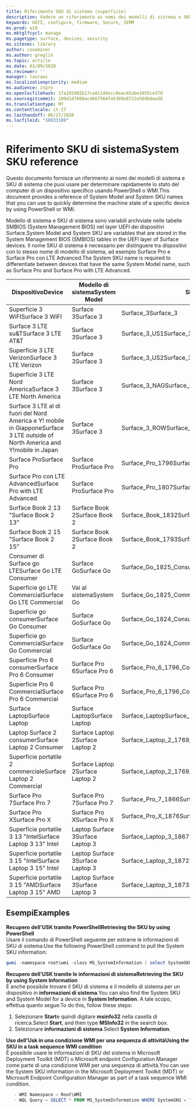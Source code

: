 ```yaml
---
title: Riferimento SKU di sistema (superficie)
description: Vedere un riferimento ai nomi dei modelli di sistema e SKU di sistema.
keywords: UEFI, configura, firmware, Secure, SEMM
ms.prod: w10
ms.mktglfcycl: manage
ms.pagetype: surface, devices, security
ms.sitesec: library
author: coveminer
ms.author: greglin
ms.topic: article
ms.date: 03/09/2020
ms.reviewer: ''
manager: laurawi
ms.localizationpriority: medium
ms.audience: itpro
ms.openlocfilehash: 1fa192902b17ca811d4ecc8eac65abe1655ce370
ms.sourcegitcommit: 109d1d7608ac4667564fa5369e8722e569b8ea36
ms.translationtype: MT
ms.contentlocale: it-IT
ms.lasthandoff: 06/27/2020
ms.locfileid: "10833189"
---
```

# <span data-ttu-id="6c2c5-104">Riferimento SKU di sistema</span><span class="sxs-lookup"><span data-stu-id="6c2c5-104">System SKU reference</span></span>

<span data-ttu-id="6c2c5-105">Questo documento fornisce un riferimento ai nomi dei modelli di sistema e SKU di sistema che puoi usare per determinare rapidamente lo stato del computer di un dispositivo specifico usando PowerShell o WMI.</span><span class="sxs-lookup"><span data-stu-id="6c2c5-105">This document provides a reference of System Model and System SKU names that you can use to quickly determine the machine state of a specific device by using PowerShell or WMI.</span></span>

<span data-ttu-id="6c2c5-106">Modello di sistema e SKU di sistema sono variabili archiviate nelle tabelle SMBIOS (System Management BIOS) nel layer UEFI dei dispositivi Surface.</span><span class="sxs-lookup"><span data-stu-id="6c2c5-106">System Model and System SKU are variables that are stored in the System Management BIOS (SMBIOS) tables in the UEFI layer of Surface devices.</span></span> <span data-ttu-id="6c2c5-107">Il nome SKU di sistema è necessario per distinguere tra dispositivi con lo stesso nome di modello di sistema, ad esempio Surface Pro e Surface Pro con LTE Advanced.</span><span class="sxs-lookup"><span data-stu-id="6c2c5-107">The System SKU name is required to differentiate between devices that have the same System Model name, such as Surface Pro and Surface Pro with LTE Advanced.</span></span> 

| <span data-ttu-id="6c2c5-108">Dispositivo</span><span class="sxs-lookup"><span data-stu-id="6c2c5-108">Device</span></span>   | <span data-ttu-id="6c2c5-109">Modello di sistema</span><span class="sxs-lookup"><span data-stu-id="6c2c5-109">System Model</span></span> | <span data-ttu-id="6c2c5-110">SKU di sistema</span><span class="sxs-lookup"><span data-stu-id="6c2c5-110">System SKU</span></span>       |
| ---------- | ----------- | -------------- |
| <span data-ttu-id="6c2c5-111">Superficie 3 WiFI</span><span class="sxs-lookup"><span data-stu-id="6c2c5-111">Surface 3 WiFI</span></span>                                               | <span data-ttu-id="6c2c5-112">Surface 3</span><span class="sxs-lookup"><span data-stu-id="6c2c5-112">Surface 3</span></span>        | <span data-ttu-id="6c2c5-113">Surface_3</span><span class="sxs-lookup"><span data-stu-id="6c2c5-113">Surface_3</span></span>                        |
| <span data-ttu-id="6c2c5-114">Surface 3 LTE su&T</span><span class="sxs-lookup"><span data-stu-id="6c2c5-114">Surface 3 LTE AT&T</span></span>                                           | <span data-ttu-id="6c2c5-115">Surface 3</span><span class="sxs-lookup"><span data-stu-id="6c2c5-115">Surface 3</span></span>        | <span data-ttu-id="6c2c5-116">Surface_3_US1</span><span class="sxs-lookup"><span data-stu-id="6c2c5-116">Surface_3_US1</span></span>                    |
| <span data-ttu-id="6c2c5-117">Superficie 3 LTE Verizon</span><span class="sxs-lookup"><span data-stu-id="6c2c5-117">Surface 3 LTE Verizon</span></span>                                        | <span data-ttu-id="6c2c5-118">Surface 3</span><span class="sxs-lookup"><span data-stu-id="6c2c5-118">Surface 3</span></span>        | <span data-ttu-id="6c2c5-119">Surface_3_US2</span><span class="sxs-lookup"><span data-stu-id="6c2c5-119">Surface_3_US2</span></span>                    |
| <span data-ttu-id="6c2c5-120">Superficie 3 LTE Nord America</span><span class="sxs-lookup"><span data-stu-id="6c2c5-120">Surface 3 LTE North America</span></span>                                  | <span data-ttu-id="6c2c5-121">Surface 3</span><span class="sxs-lookup"><span data-stu-id="6c2c5-121">Surface 3</span></span>        | <span data-ttu-id="6c2c5-122">Surface_3_NAG</span><span class="sxs-lookup"><span data-stu-id="6c2c5-122">Surface_3_NAG</span></span>                    |
| <span data-ttu-id="6c2c5-123">Surface 3 LTE al di fuori del Nord America e Y! mobile in Giappone</span><span class="sxs-lookup"><span data-stu-id="6c2c5-123">Surface 3 LTE outside of North America and Y!mobile in Japan</span></span> | <span data-ttu-id="6c2c5-124">Surface 3</span><span class="sxs-lookup"><span data-stu-id="6c2c5-124">Surface 3</span></span>        | <span data-ttu-id="6c2c5-125">Surface_3_ROW</span><span class="sxs-lookup"><span data-stu-id="6c2c5-125">Surface_3_ROW</span></span>                    |
| <span data-ttu-id="6c2c5-126">Surface Pro</span><span class="sxs-lookup"><span data-stu-id="6c2c5-126">Surface Pro</span></span>                                                  | <span data-ttu-id="6c2c5-127">Surface Pro</span><span class="sxs-lookup"><span data-stu-id="6c2c5-127">Surface Pro</span></span>      | <span data-ttu-id="6c2c5-128">Surface_Pro_1796</span><span class="sxs-lookup"><span data-stu-id="6c2c5-128">Surface_Pro_1796</span></span>                 |
| <span data-ttu-id="6c2c5-129">Surface Pro con LTE Advanced</span><span class="sxs-lookup"><span data-stu-id="6c2c5-129">Surface Pro with LTE Advanced</span></span>                                | <span data-ttu-id="6c2c5-130">Surface Pro</span><span class="sxs-lookup"><span data-stu-id="6c2c5-130">Surface Pro</span></span>      | <span data-ttu-id="6c2c5-131">Surface_Pro_1807</span><span class="sxs-lookup"><span data-stu-id="6c2c5-131">Surface_Pro_1807</span></span>                 |
| <span data-ttu-id="6c2c5-132">Surface Book 2 13 "</span><span class="sxs-lookup"><span data-stu-id="6c2c5-132">Surface Book 2 13"</span></span>                                        | <span data-ttu-id="6c2c5-133">Surface Book 2</span><span class="sxs-lookup"><span data-stu-id="6c2c5-133">Surface Book 2</span></span>   | <span data-ttu-id="6c2c5-134">Surface_Book_1832</span><span class="sxs-lookup"><span data-stu-id="6c2c5-134">Surface_Book_1832</span></span>                |
| <span data-ttu-id="6c2c5-135">Surface Book 2 15 "</span><span class="sxs-lookup"><span data-stu-id="6c2c5-135">Surface Book 2 15"</span></span>                                        | <span data-ttu-id="6c2c5-136">Surface Book 2</span><span class="sxs-lookup"><span data-stu-id="6c2c5-136">Surface Book 2</span></span>   | <span data-ttu-id="6c2c5-137">Surface_Book_1793</span><span class="sxs-lookup"><span data-stu-id="6c2c5-137">Surface_Book_1793</span></span>                |
| <span data-ttu-id="6c2c5-138">Consumer di Surface go LTE</span><span class="sxs-lookup"><span data-stu-id="6c2c5-138">Surface Go LTE Consumer</span></span>  | <span data-ttu-id="6c2c5-139">Surface Go</span><span class="sxs-lookup"><span data-stu-id="6c2c5-139">Surface Go</span></span> | <span data-ttu-id="6c2c5-140">Surface_Go_1825_Consumer</span><span class="sxs-lookup"><span data-stu-id="6c2c5-140">Surface_Go_1825_Consumer</span></span> |
| <span data-ttu-id="6c2c5-141">Superficie go LTE Commercial</span><span class="sxs-lookup"><span data-stu-id="6c2c5-141">Surface Go LTE Commercial</span></span> | <span data-ttu-id="6c2c5-142">Vai al sistema</span><span class="sxs-lookup"><span data-stu-id="6c2c5-142">System Go</span></span> | <span data-ttu-id="6c2c5-143">Surface_Go_1825_Commercial</span><span class="sxs-lookup"><span data-stu-id="6c2c5-143">Surface_Go_1825_Commercial</span></span> |
| <span data-ttu-id="6c2c5-144">Superficie go consumer</span><span class="sxs-lookup"><span data-stu-id="6c2c5-144">Surface Go Consumer</span></span>                                          | <span data-ttu-id="6c2c5-145">Surface Go</span><span class="sxs-lookup"><span data-stu-id="6c2c5-145">Surface Go</span></span>       | <span data-ttu-id="6c2c5-146">Surface_Go_1824_Consumer</span><span class="sxs-lookup"><span data-stu-id="6c2c5-146">Surface_Go_1824_Consumer</span></span>         |
| <span data-ttu-id="6c2c5-147">Superficie go Commercial</span><span class="sxs-lookup"><span data-stu-id="6c2c5-147">Surface Go Commercial</span></span>                                        | <span data-ttu-id="6c2c5-148">Surface Go</span><span class="sxs-lookup"><span data-stu-id="6c2c5-148">Surface Go</span></span>       | <span data-ttu-id="6c2c5-149">Surface_Go_1824_Commercial</span><span class="sxs-lookup"><span data-stu-id="6c2c5-149">Surface_Go_1824_Commercial</span></span>       |
| <span data-ttu-id="6c2c5-150">Superficie Pro 6 consumer</span><span class="sxs-lookup"><span data-stu-id="6c2c5-150">Surface Pro 6 Consumer</span></span>                                       | <span data-ttu-id="6c2c5-151">Surface Pro 6</span><span class="sxs-lookup"><span data-stu-id="6c2c5-151">Surface Pro 6</span></span>    | <span data-ttu-id="6c2c5-152">Surface_Pro_6_1796_Consumer</span><span class="sxs-lookup"><span data-stu-id="6c2c5-152">Surface_Pro_6_1796_Consumer</span></span>      |
| <span data-ttu-id="6c2c5-153">Superficie Pro 6 Commercial</span><span class="sxs-lookup"><span data-stu-id="6c2c5-153">Surface Pro 6 Commercial</span></span>                                     | <span data-ttu-id="6c2c5-154">Surface Pro 6</span><span class="sxs-lookup"><span data-stu-id="6c2c5-154">Surface Pro 6</span></span>    | <span data-ttu-id="6c2c5-155">Surface_Pro_6_1796_Commercial</span><span class="sxs-lookup"><span data-stu-id="6c2c5-155">Surface_Pro_6_1796_Commercial</span></span>    |
| <span data-ttu-id="6c2c5-156">Surface Laptop</span><span class="sxs-lookup"><span data-stu-id="6c2c5-156">Surface Laptop</span></span>                                               | <span data-ttu-id="6c2c5-157">Surface Laptop</span><span class="sxs-lookup"><span data-stu-id="6c2c5-157">Surface Laptop</span></span>   | <span data-ttu-id="6c2c5-158">Surface_Laptop</span><span class="sxs-lookup"><span data-stu-id="6c2c5-158">Surface_Laptop</span></span>                   |
| <span data-ttu-id="6c2c5-159">Laptop Surface 2 consumer</span><span class="sxs-lookup"><span data-stu-id="6c2c5-159">Surface Laptop 2 Consumer</span></span>                                    | <span data-ttu-id="6c2c5-160">Surface Laptop 2</span><span class="sxs-lookup"><span data-stu-id="6c2c5-160">Surface Laptop 2</span></span> | <span data-ttu-id="6c2c5-161">Surface_Laptop_2_1769_Consumer</span><span class="sxs-lookup"><span data-stu-id="6c2c5-161">Surface_Laptop_2_1769_Consumer</span></span>   |
| <span data-ttu-id="6c2c5-162">Superficie portatile 2 commerciale</span><span class="sxs-lookup"><span data-stu-id="6c2c5-162">Surface Laptop 2 Commercial</span></span>                                  | <span data-ttu-id="6c2c5-163">Surface Laptop 2</span><span class="sxs-lookup"><span data-stu-id="6c2c5-163">Surface Laptop 2</span></span> | <span data-ttu-id="6c2c5-164">Surface_Laptop_2_1769_Commercial</span><span class="sxs-lookup"><span data-stu-id="6c2c5-164">Surface_Laptop_2_1769_Commercial</span></span> |
| <span data-ttu-id="6c2c5-165">Surface Pro 7</span><span class="sxs-lookup"><span data-stu-id="6c2c5-165">Surface Pro 7</span></span>                 | <span data-ttu-id="6c2c5-166">Surface Pro 7</span><span class="sxs-lookup"><span data-stu-id="6c2c5-166">Surface Pro 7</span></span>    | <span data-ttu-id="6c2c5-167">Surface_Pro_7_1866</span><span class="sxs-lookup"><span data-stu-id="6c2c5-167">Surface_Pro_7_1866</span></span>         |
| <span data-ttu-id="6c2c5-168">Surface Pro X</span><span class="sxs-lookup"><span data-stu-id="6c2c5-168">Surface Pro X</span></span>                 | <span data-ttu-id="6c2c5-169">Surface Pro X</span><span class="sxs-lookup"><span data-stu-id="6c2c5-169">Surface Pro X</span></span>    | <span data-ttu-id="6c2c5-170">Surface_Pro_X_1876</span><span class="sxs-lookup"><span data-stu-id="6c2c5-170">Surface_Pro_X_1876</span></span>         |
| <span data-ttu-id="6c2c5-171">Superficie portatile 3 13 "Intel</span><span class="sxs-lookup"><span data-stu-id="6c2c5-171">Surface Laptop 3 13" Intel</span></span> | <span data-ttu-id="6c2c5-172">Laptop Surface 3</span><span class="sxs-lookup"><span data-stu-id="6c2c5-172">Surface Laptop 3</span></span> | <span data-ttu-id="6c2c5-173">Surface_Laptop_3_1867:1868</span><span class="sxs-lookup"><span data-stu-id="6c2c5-173">Surface_Laptop_3_1867:1868</span></span> |
| <span data-ttu-id="6c2c5-174">Superficie portatile 3 15 "Intel</span><span class="sxs-lookup"><span data-stu-id="6c2c5-174">Surface Laptop 3 15" Intel</span></span> | <span data-ttu-id="6c2c5-175">Laptop Surface 3</span><span class="sxs-lookup"><span data-stu-id="6c2c5-175">Surface Laptop 3</span></span> | <span data-ttu-id="6c2c5-176">Surface_Laptop_3_1872</span><span class="sxs-lookup"><span data-stu-id="6c2c5-176">Surface_Laptop_3_1872</span></span>      |
| <span data-ttu-id="6c2c5-177">Superficie portatile 3 15 "AMD</span><span class="sxs-lookup"><span data-stu-id="6c2c5-177">Surface Laptop 3 15" AMD</span></span>   | <span data-ttu-id="6c2c5-178">Laptop Surface 3</span><span class="sxs-lookup"><span data-stu-id="6c2c5-178">Surface Laptop 3</span></span> | <span data-ttu-id="6c2c5-179">Surface_Laptop_3_1873</span><span class="sxs-lookup"><span data-stu-id="6c2c5-179">Surface_Laptop_3_1873</span></span>      | 

## <span data-ttu-id="6c2c5-180">Esempi</span><span class="sxs-lookup"><span data-stu-id="6c2c5-180">Examples</span></span> 

**<span data-ttu-id="6c2c5-181">Recupero dell'USK tramite PowerShell</span><span class="sxs-lookup"><span data-stu-id="6c2c5-181">Retrieving the SKU by using PowerShell</span></span>**  
<span data-ttu-id="6c2c5-182">Usare il comando di PowerShell seguente per estrarre le informazioni di SKU di sistema:</span><span class="sxs-lookup"><span data-stu-id="6c2c5-182">Use the following PowerShell command to pull the System SKU information:</span></span>

 ``` powershell  
gwmi -namespace root\wmi -class MS_SystemInformation | select SystemSKU 
```

**<span data-ttu-id="6c2c5-183">Recupero dell'USK tramite le informazioni di sistema</span><span class="sxs-lookup"><span data-stu-id="6c2c5-183">Retrieving the SKU by using System Information</span></span>**  
<span data-ttu-id="6c2c5-184">È anche possibile trovare il SKU di sistema e il modello di sistema per un dispositivo in **informazioni di sistema**.</span><span class="sxs-lookup"><span data-stu-id="6c2c5-184">You can also find the System SKU and System Model for a device in **System Information**.</span></span> <span data-ttu-id="6c2c5-185">A tale scopo, effettua quanto segue:</span><span class="sxs-lookup"><span data-stu-id="6c2c5-185">To do this, follow these steps:</span></span>

1. <span data-ttu-id="6c2c5-186">Selezionare **Start**e quindi digitare **msinfo32** nella casella di ricerca.</span><span class="sxs-lookup"><span data-stu-id="6c2c5-186">Select **Start**, and then type **MSInfo32** in the search box.</span></span>  
1. <span data-ttu-id="6c2c5-187">Selezionare **informazioni di sistema**.</span><span class="sxs-lookup"><span data-stu-id="6c2c5-187">Select **System Information**.</span></span>

**<span data-ttu-id="6c2c5-188">Uso dell'Usk in una condizione WMI per una sequenza di attività</span><span class="sxs-lookup"><span data-stu-id="6c2c5-188">Using the SKU in a task sequence WMI condition</span></span>**  
<span data-ttu-id="6c2c5-189">È possibile usare le informazioni di SKU del sistema in Microsoft Deployment Toolkit (MDT) o Microsoft endpoint Configuration Manager come parte di una condizione WMI per una sequenza di attività.</span><span class="sxs-lookup"><span data-stu-id="6c2c5-189">You can use the System SKU information in the Microsoft Deployment Toolkit (MDT) or Microsoft Endpoint Configuration Manager as part of a task sequence WMI condition.</span></span>

 ``` powershell  
    - WMI Namespace – Root\WMI
    - WQL Query – SELECT * FROM MS_SystemInformation WHERE SystemSKU = "Surface_Pro_1796"
 ``` 
